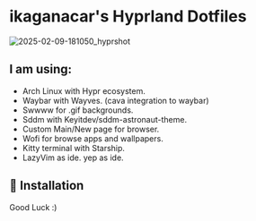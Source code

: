 # ikaganacar's Hyprland Dotfiles

![2025-02-09-181050_hyprshot](https://github.com/user-attachments/assets/ee633624-d4f6-4473-a92c-a69d6abd3c62)

## I am using:
* Arch Linux with Hypr ecosystem.
* Waybar with Wayves. (cava integration to waybar)
* Swwww for .gif backgrounds. 
* Sddm with Keyitdev/sddm-astronaut-theme.
* Custom Main/New page for browser.
* Wofi for browse apps and wallpapers.
* Kitty terminal with Starship.
* LazyVim as ide. yep as ide.

## 📂 Installation  
Good Luck :)
